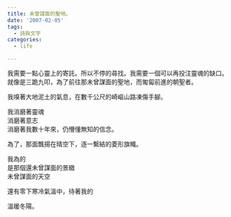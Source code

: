 ```yaml
---
title: 未曾謀面的聖地。
date: '2007-02-05'
tags:
  - 詩與文字
categories:
  - life

---
```

我需要一點心靈上的寄託。所以不停的尋找。我需要一個可以再投注靈魂的缺口。就像是三跪九叩，為了前往那未曾謀面的聖地，而匍匐前進的朝聖者。  
  
我嗅著大地泥土的氣息，在數千公尺的崎嶇山路凍傷手腳。  
  
我消磨著靈魂  
消磨著意志  
消磨著我數十年來，仍懵懂無知的信念。  
  
為了，那面飄揚在晴空下，逐一繫結的菱形旗幟。  
  
我為的  
是那個還未曾謀面的景緻  
未曾謀面的天空  
  
還有零下寒冷氣溫中，待著我的  
  
溫暖冬陽。